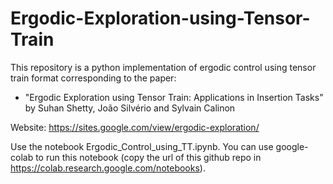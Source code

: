 # Ergodic-Exploration-using-Tensor-Train
This repository is a python implementation of ergodic control using tensor train format corresponding to the paper: 
- "Ergodic Exploration using Tensor Train: Applications in Insertion Tasks" by Suhan Shetty, ‪João Silvério and Sylvain Calinon

Website: https://sites.google.com/view/ergodic-exploration/

Use the notebook Ergodic_Control_using_TT.ipynb. You can use google-colab to run this notebook (copy the url of this github repo in https://colab.research.google.com/notebooks).
